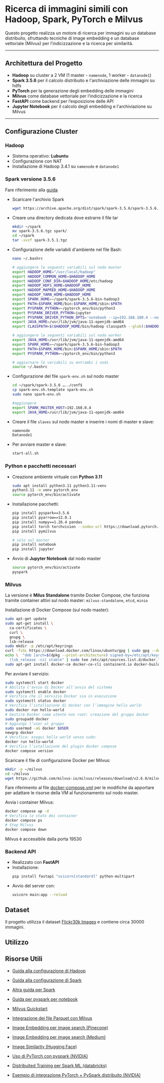 # Ricerca di immagini simili con Hadoop, Spark, PyTorch e Milvus

Questo progetto realizza un motore di ricerca per immagini su un database distribuito, sfruttando tecniche di image embedding e un database vettoriale (Milvus) per l’indicizzazione e la ricerca per similarità.

---

## Architettura del Progetto

- **Hadoop** su cluster a 2 VM (1 master - `namenode`, 1 worker - `datanode1`)
- **Spark 3.5.6** per il calcolo distribuito e l'archiviazione delle immagini su hdfs
- **PyTorch** per la generazione degli embedding delle immagini
- **Milvus** come database vettoriale per l’indicizzazione e la ricerca
- **FastAPI** come backend per l’esposizione delle API
- **Jupyter Notebook** per il calcolo degli embedding e l'archiviazione su Milvus

---

## Configurazione Cluster

### Hadoop
- Sistema operativo: **Lubuntu**
- Configurazione con NAT 
- Installazione di Hadoop 3.4.1 su `namenode` e `datanode1`

### Spark versione 3.5.6
Fare riferimento alla [guida](https://medium.com/@redswitches/how-to-install-spark-on-ubuntu-965266d290d6)
- Scaricare l'archivio Spark
  ```bash
  wget https://archive.apache.org/dist/spark/spark-3.5.6/spark-3.5.6.tgz
  ```
- Creare una directory dedicata dove estrarre il file tar
  ```bash
  mkdir ~/spark
  mv spark-3.5.6.tgz spark/
  cd ~/spark
  tar -xvzf spark-3.5.1.tgz
  ```
- Configurazione delle variabili d'ambiente nel file Bash:
  ```bash
  nano ~/.bashrc

  # aggiungere le seguenti variabili sul nodo master
  export HADOOP_HOME="/usr/local/hadoop"
  export HADOOP_COMMON_HOME=$HADOOP_HOME
  export HADOOP_CONF_DIR=$HADOOP_HOME/etc/hadoop
  export HADOOP_HDFS_HOME=$HADOOP_HOME
  export HADOOP_MAPRED_HOME=$HADOOP_HOME
  export HADOOP_YARN_HOME=$HADOOP_HOME
  export SPARK_HOME=~/spark/spark-3.5.6-bin-hadoop3
  export PATH=$SPARK_HOME/bin:$SPARK_HOME/sbin:$PATH
  export PYSPARK_PYTHON=~/pytorch_env/bin/python3
  export PYSPARK_DRIVER_PYTHON=jupyter
  export PYSPARK_DRIVER_PYTHON_OPTS='notebook --ip=192.168.100.4 --no-browser --port=8889'
  export JAVA_HOME=/usr/lib/jvm/java-11-openjdk-amd64
  export CLASSPATH=$($HADOOP_HOME/bin/hadoop classpath --glob):$HADOOP_CONF_DIR

  # aggiungere le seguenti variabili sul nodo worker
  export JAVA_HOME=/usr/lib/jvm/java-11-openjdk-amd64
  export SPARK_HOME=~/spark/spark-3.5.6-bin-hadoop3
  export PATH=$SPARK_HOME/bin:$SPARK_HOME/sbin:$PATH
  export PYSPARK_PYTHON=~/pytorch_env/bin/python3

  # aggiornare le variabili su entrambi i nodi
  source ~/.bashrc
  ```
- Configurazione del file `spark-env.sh` sul nodo master
  ```bash
  cd ~/spark/spark-3.5.6 …../conf$ 
  cp spark-env.sh.template spark-env.sh
  sudo nano spark-env.sh
  
  #aggiungere 
  export SPARK_MASTER_HOST=192.168.0.4
  export JAVA_HOME=/usr/lib/jvm/java-11-openjdk-amd64
  ```
- Creare il file `slaves` sul nodo master e inserire i nomi di master e slave:
  ```bash
  namenode
  Datanode1
  ```
- Per avviare master e slave:
  ```bash
  start-all.sh
  ```

### Python e pacchetti necessari
- Creazione ambiente virtuale con **Python 3.11**
  ```bash
  sudo apt install python3.11 python3.11-venv
  python3.11 -m venv pytorch_env
  source pytorch_env/bin/activate 
  ```
- Installazione pacchetti:
  ```bash
  pip install pyspark==3.5.6
  pip install pyarrow==12.0.1
  pip install numpy==1.26.4 pandas
  pip install torch torchvision --index-url https://download.pytorch.org/whl/cpu
  pip install pymilvus

  # solo sul master
  pip install notebook
  pip install jupyter
  ```
- Avvio di **Jupyter Notebook** dal nodo master
  ```bash
  source pytorch_env/bin/activate 
  pyspark
  ```

### Milvus

La versione è **Milus Standalone** tramite Docker Compose, che funziona tramite container attivi sul nodo master: `milvus-standalone`, `etcd`, `minio`

Installazione di Docker Compose (sul nodo master):
```bash
sudo apt-get update
sudo apt-get install \
  ca-certificates \
  curl \
  gnupg \
  lsb-release
sudo mkdir -p /etc/apt/keyrings
curl -fsSL https://download.docker.com/linux/ubuntu/gpg | sudo gpg --dearmor -o /etc/apt/keyrings/docker.gpg
echo \  "deb [arch=$(dpkg --print-architecture) signed-by=/etc/apt/keyrings/docker.gpg] https://download.docker.com/linux/ubuntu \
  (lsb_release -cs) stable" | sudo tee /etc/apt/sources.list.d/docker.list > /dev/null
sudo apt-get install docker-ce docker-ce-cli containerd.io docker-buildx-plugin docker-compose-plugin
```
Per avviare il servizio:
```bash
sudo systemctl start docker
# Abilita l'avvio di Docker all'avvio del sistema
sudo systemctl enable docker
# Verifica che il servizio Docker sia in esecuzione
sudo systemctl status docker
# Verifica l’istallazione di docker con l’immagine hello world:
sudo docker run hello-world
# Gestire Docker come utente non root: creazione del gruppo docker
sudo groupadd docker
# Aggiungi l’user al gruppo
sudo usermod -aG docker $USER
newgrp docker
# Verifica: esegui hello world senza sudo:
docker run hello-world
# Verifica l’istallazione del plugin docker compose
docker compose version
```
Scaricare il file di configurazione Docker per Milvus:
```bash
mkdir -p ~/milvus
cd ~/milvus
wget https://github.com/milvus-io/milvus/releases/download/v2.6.0/milvus-standalone-docker-compose.yml -O docker-compose.yml
```
Fare riferimento al file [docker-compose.yml](docker-compose.yml) per le modifiche da apportare per adattare le risorse della VM al funzionamento sul nodo master.

Avvia i container Milvus:
```bash
docker compose up -d
# Verifica lo stato dei container
docker compose ps
# Stop Milvus
docker compose down
```
Milvus è accessibile dalla porta 19530

### Backend API
- Realizzato con **FastAPI**
- Installazione:
  ```bash
  pip install fastapi "uvicorn[standard]" python-multipart
- Avvio del server con:
  ```bash
  uvicorn main:app --reload
  ```

## Dataset

Il progetto utilizza il dataset [Flickr30k Images](https://www.kaggle.com/datasets/hsankesara/flickr-image-dataset) e contiene circa 30000 immagini.

## Utilizzo

## Risorse Utili

- [Guida alla configurazione di Hadoop](https://medium.com/analytics-vidhya/setting-up-hadoop-3-2-1-d5c58338cba1)

- [Guida alla configurazione di Spark](https://medium.com/@redswitches/how-to-install-spark-on-ubuntu-965266d290d6)

- [Altra guida per Spark](https://aws.plainenglish.io/how-to-setup-install-an-apache-spark-3-1-1-cluster-on-ubuntu-817598b8e198)

- [Guida per pyspark per notebook](https://www.bmc.com/blogs/jupyter-notebooks-apache-spark/)

- [Milvus Quickstart](https://milvus.io/docs/it/quickstart.md)

- [Integrazione dei file Parquet con Milvus](https://milvus.io/it/blog/milvus-supports-apache-parquet-file-supports.md)

- [Image Embedding per image search (Pinecone)](https://www.pinecone.io/learn/series/image-search/)

- [Image Embedding per image search (Medium)](https://medium.com/thedeephub/image-embeddings-for-enhanced-image-search-f35608752d42)

- [Image Similarity (Hugging Face)](https://huggingface.co/blog/image-similarity)

- [Uso di PyTorch con pyspark (NVIDIA)](https://developer.nvidia.com/blog/distributed-deep-learning-made-easy-with-spark-3-4/)

- [Distribuited Training per Spark ML (databricks)](https://docs.databricks.com/aws/en/machine-learning/train-model/distributed-training/)

- [Esempio di integrazione PyTorch + PySpark distribuito (NVIDIA)](https://github.com/NVIDIA/spark-rapids-examples/tree/branch-23.06/examples/ML%2BDL-Examples/Spark-DL/dl_inference)